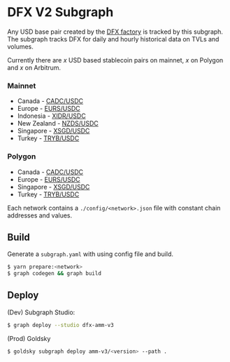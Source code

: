 # DFX V2 Subgraph

Any USD base pair created by the [DFX factory](https://etherscan.io/address/0xd3C1bF5582b5f3029b15bE04a49C65d3226dFB0C) is tracked by this subgraph.
The subgraph tracks DFX for daily and hourly historical data on TVLs and volumes.

Currently there are _x_ USD based stablecoin pairs on mainnet, _x_ on Polygon and _x_ on Arbitrum.

### Mainnet

- Canada - [CADC/USDC](https://etherscan.io/address/<addr>)
- Europe - [EURS/USDC](https://etherscan.io/address/<addr>)
- Indonesia - [XIDR/USDC](https://etherscan.io/address/<addr>)
- New Zealand - [NZDS/USDC](https://etherscan.io/address/<addr>)
- Singapore - [XSGD/USDC](https://etherscan.io/address/<addr>)
- Turkey - [TRYB/USDC](https://etherscan.io/address/<addr>)

### Polygon

- Canada - [CADC/USDC](https://etherscan.io/address/<addr>)
- Europe - [EURS/USDC](https://etherscan.io/address/<addr>)
- Singapore - [XSGD/USDC](https://etherscan.io/address/<addr>)
- Turkey - [TRYB/USDC](https://etherscan.io/address/<addr>)

Each network contains a `./config/<network>.json` file with constant chain addresses and values.

## Build

Generate a `subgraph.yaml` with using config file and build.

```bash
$ yarn prepare:<network>
$ graph codegen && graph build
```

## Deploy

(Dev) Subgraph Studio:

```bash
$ graph deploy --studio dfx-amm-v3
```

(Prod) Goldsky

```bash
$ goldsky subgraph deploy amm-v3/<version> --path .
```

